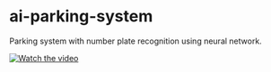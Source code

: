 # ai-parking-system
Parking system with number plate recognition using neural network.

[![Watch the video](https://www.fototapety24.net/fotografia/700/6248373/zolty-kwiat-czerwony-tulipan.jpg)](http://www.youtube.com/watch?v=uCqBg6iALBg&feature=youtu.be)